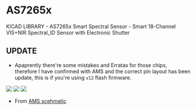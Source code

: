 # AS7265x
KICAD LIBRARY - AS7265x Smart Spectral Sensor - Smart 18-Channel VIS+NIR Spectral_ID Sensor with Electronic Shutter

## UPDATE

* Apaprently there're some mistakes and Erratas for those chips, therefore I have confirmed with AMS and the correct pin layout has been update, this is if you're using `v12` flash firmware.

![](./AS7265x_1) ![](./AS7265x_2) ![](./AS7265x_3)

* From [AMS scehmatic](./AS7265x%20Schematic%20Generation_2.pdf)
